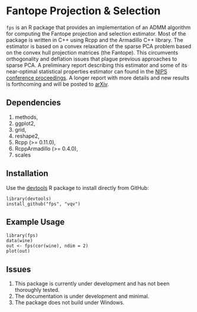 Fantope Projection & Selection
==============================

`fps` is an R package that provides an implementation of an ADMM algorithm for computing the 
Fantope projection and selection estimator.  Most of the package is written in 
C++ using Rcpp and the Armadillo C++ library. The estimator is based on 
a convex relaxation of the sparse PCA problem based on the convex hull 
projection matrices (the Fantope).  This circumvents orthogonality and 
deflation issues that plague previous approaches to sparse PCA.  A 
preliminary report describing this estimator and some of its near-optimal 
statistical properties estimator can found in the 
[NIPS conference proceedings](http://papers.nips.cc/paper/5136-fantope-projection-and-selection-a-near-optimal-convex-relaxation-of-sparse-pca). A longer report with more details and new 
results is forthcoming and will be posted to [arXiv](http://arxiv.org).

Dependencies
------------

1. methods,
2. ggplot2,
3. grid,
4. reshape2,
5. Rcpp (>= 0.11.0),
6. RcppArmadillo (>= 0.4.0),
7. scales

Installation
------------

Use the [devtools](https://github.com/hadley/devtools) R package to install directly from GitHub:

    library(devtools)
    install_github("fps", "vqv")

Example Usage
-------------

    library(fps)
    data(wine)
    out <- fps(cor(wine), ndim = 2)
    plot(out)

Issues
------

1. This package is currently under development and has not been thoroughly tested.
2. The documentation is under development and minimal.
3. The package does not build under Windows.


